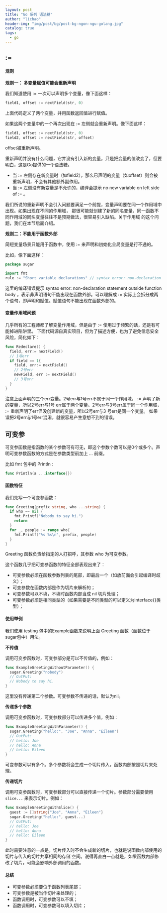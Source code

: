 ```yaml
---
layout: post
title: "Go 系列 语法糖"
author: "lichao"
header-img: "img/post/bg/post-bg-ngon-ngu-golang.jpg"
catalog: true
tags:
  - go
---
```


## := 

#### 规则
**规则一： 多变量赋值可能会重新声明**

我们知道使用 := 一次可以声明多个变量，像下面这样：

```go
field1, offset := nextField(str, 0)
```

上面代码定义了两个变量，并用函数返回值进行赋值。 

如果这两个变量中的一个再次出现在 := 左侧就会重新声明。像下面这样：

```go
field1, offset := nextField(str, 0) 
field2, offset := nextField(str, offset)
```
offset被重新声明。

重新声明并没有什么问题，它并没有引入新的变量，只是把变量的值改变了，但要明白，这是Go提供的一个语法糖。 
- 当 := 左侧存在新变量时（如field2），那么已声明的变量（如offset）则会被重新声明，不会有其他额外副作用。 
- 当 := 左侧没有新变量是不允许的，编译会提示 no new variable on left side of := 。 

我们所说的重新声明不会引入问题要满足一个前提，变量声明要在同一个作用域中出现。如果出现在不同的作用域， 那很可能就创建了新的同名变量，同一函数不同作用域的同名变量往往不是预期做法，很容易引入缺陷。关于作用域 的这个问题，我们在本节后面介绍。

**规则二：不能用于函数外部**

简短变量场景只能用于函数中，使用 := 来声明和初始化全局变量是行不通的。

比如，像下面这样：

```go
package sugar

import fmt
rule := "Short variable declarations" // syntax error: non-declaration statement outside function body
```
这里的编译错误提示 syntax error: non-declaration statement outside function body ，表示非声明语句不能出现在函数外部。可以理解成 := 实际上会拆分成两个语句，即声明和赋值。赋值语句不能出现在函数外部的。

#### 变量作用域问题
几乎所有的工程师都了解变量作用域，但是由于 := 使用过于频繁的话，还是有可能掉进陷阱里。
下面代码源自真实项目，但为了描述方便，也为了避免信息安全风险，简化如下：
```go
func Redeclare() { 
  field, err:= nextField() 
  // 1号err 
  if field == 1{ 
    field, err:= nextField() 
    // 2号err 
    newField, err := nextField() 
    // 3号err 
  } 
}
```
注意上面声明的三个err变量。2号err与1号err不属于同一个作用域， := 声明了新的变量，所以2号err与1号 err属于两个变量。2号err与3号err属于同一个作用域， := 重新声明了err但没创建新的变量，所以2号err与3 号err是同一个变量。 如果误把2号err与1号err混淆，就很容易产生意想不到的错误。

## 可变参
可变参函数是指函数的某个参数可有可无，即这个参数个数可以是0个或多个。声明可变参数函数的方式是在参数类型前加上 ... 前缀。

比如 fmt 包中的 Println :

```go
func Println(a ...interface{})
```

#### 函数特征
我们先写一个可变参函数： 
```go
func Greeting(prefix string, who ...string) { 
  if who == nil { 
    fmt.Printf("Nobody to say hi.") 
    return 
  } 
  for _, people := range who{ 
    fmt.Printf("%s %s\n", prefix, people) 
  } 
}
```
Greeting 函数负责给指定的人打招呼，其参数 who 为可变参数。

这个函数几乎把可变参函数的特征全部表现出来了： 
- 可变参数必须在函数参数列表的尾部，即最后一个（如放前面会引起编译时歧义）； 
- 可变参数在函数内部是作为切片来解析的； 
- 可变参数可以不填，不填时函数内部当成 nil 切片处理； 
- 可变参数必须是相同类型的（如果需要是不同类型的可以定义为interface{}类型）；

#### 使用举例
我们使用 testing 包中的Example函数来说明上面 Greeting 函数（函数位于sugar包中）用法。

**不传值**

调用可变参函数时，可变参部分是可以不传值的，例如：

```go
func ExampleGreetingWithoutParameter() {
  sugar.Greeting("nobody")
  // OutPut:
  // Nobody to say hi.
}
```
这里没有传递第二个参数。可变参数不传递的话，默认为nil。

**传递多个参数**

调用可变参函数时，可变参数部分可以传递多个值，例如：

```go
func ExampleGreetingWithParameter() { 
  sugar.Greeting("hello:", "Joe", "Anna", "Eileen") 
  // OutPut: 
  // hello: Joe 
  // hello: Anna 
  // hello: Eileen 
}
```
可变参数可以有多个。多个参数将会生成一个切片传入，函数内部按照切片来处理。

**传递切片**

调用可变参函数时，可变参数部分可以直接传递一个切片。参数部分需要使用 ```slice...``` 来表示切片。例如：

```go
func ExampleGreetingWithSlice() { 
  guest := []string{"Joe", "Anna", "Eileen"} 
  sugar.Greeting("hello:", guest...) 
  // OutPut: 
  // hello: Joe 
  // hello: Anna 
  // hello: Eileen 
}
```

此时需要注意的一点是，切片传入时不会生成新的切片，也就是说函数内部使用的切片与传入的切片共享相同的存储 空间。说得再直白一点就是，如果函数内部修改了切片，可能会影响外部调用的函数。

#### 总结
- 可变参数必须要位于函数列表尾部； 
- 可变参数是被当作切片来处理的； 
- 函数调用时，可变参数可以不填； 
- 函数调用时，可变参数可以填入切片；